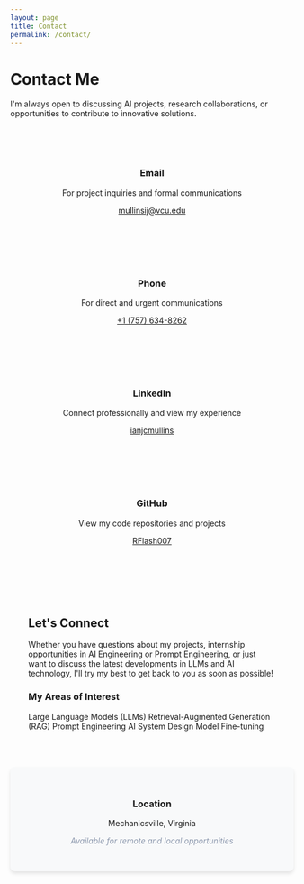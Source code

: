 ```yaml
---
layout: page
title: Contact
permalink: /contact/
---
```


<h1 class="fade-in">Contact Me</h1>

<p class="lead text-center fade-in">I'm always open to discussing AI projects, research collaborations, or opportunities to contribute to innovative solutions.</p>

<div class="contact-methods fade-in">
  <div class="card contact-card">
    <div class="contact-card-icon">
      <i class="fas fa-envelope"></i>
    </div>
    <h3>Email</h3>
    <p>For project inquiries and formal communications</p>
    <a href="mailto:mullinsij@vcu.edu" class="btn btn-accent">mullinsij@vcu.edu</a>
  </div>
  
  <div class="card contact-card">
    <div class="contact-card-icon">
      <i class="fas fa-phone-alt"></i>
    </div>
    <h3>Phone</h3>
    <p>For direct and urgent communications</p>
    <a href="tel:+17576348262" class="btn btn-accent">+1 (757) 634-8262</a>
  </div>
  
  <div class="card contact-card">
    <div class="contact-card-icon">
      <i class="fab fa-linkedin"></i>
    </div>
    <h3>LinkedIn</h3>
    <p>Connect professionally and view my experience</p>
    <a href="https://www.linkedin.com/in/ianjcmullins" target="_blank" class="btn btn-accent">ianjcmullins</a>
  </div>
  
  <div class="card contact-card">
    <div class="contact-card-icon">
      <i class="fab fa-github"></i>
    </div>
    <h3>GitHub</h3>
    <p>View my code repositories and projects</p>
    <a href="https://github.com/rflash007" target="_blank" class="btn btn-accent">RFlash007</a>
  </div>
</div>

<div class="card interests-card fade-in">
  <h2>Let's Connect</h2>
  <p>Whether you have questions about my projects, internship opportunities in AI Engineering or Prompt Engineering, or just want to discuss the latest developments in LLMs and AI technology, I'll try my best to get back to you as soon as possible!</p>
  
  <h3>My Areas of Interest</h3>
  <div class="skill-container">
    <span class="skill-tag">Large Language Models (LLMs)</span>
    <span class="skill-tag">Retrieval-Augmented Generation (RAG)</span>
    <span class="skill-tag">Prompt Engineering</span>
    <span class="skill-tag">AI System Design</span>
    <span class="skill-tag">Model Fine-tuning</span>
  </div>
</div>

<div class="location-card fade-in">
  <div class="location-info">
    <i class="fas fa-map-marker-alt"></i>
    <h3>Location</h3>
    <p>Mechanicsville, Virginia</p>
    <p class="text-light">Available for remote and local opportunities</p>
  </div>
</div>

<style>
  .contact-methods {
    display: grid;
    grid-template-columns: repeat(auto-fill, minmax(250px, 1fr));
    gap: 1.5rem;
    margin: 2rem 0;
  }
  
  .contact-card {
    text-align: center;
    padding: 2rem;
    transition: all 0.3s ease;
  }
  
  .contact-card:hover {
    transform: translateY(-10px);
  }
  
  .contact-card-icon {
    font-size: 2.5rem;
    color: #ff006e;
    margin-bottom: 1rem;
  }
  
  .interests-card {
    margin: 2rem 0;
    padding: 2rem;
  }
  
  .location-card {
    background-color: #f8f9fa;
    padding: 2rem;
    border-radius: 8px;
    margin: 2rem 0;
    display: flex;
    justify-content: center;
    box-shadow: 0 4px 6px rgba(0, 0, 0, 0.1);
  }
  
  .location-info {
    text-align: center;
  }
  
  .location-info i {
    font-size: 2.5rem;
    color: #3a86ff;
    margin-bottom: 1rem;
  }
  
  .text-light {
    color: #8d99ae;
    font-style: italic;
  }
</style> 